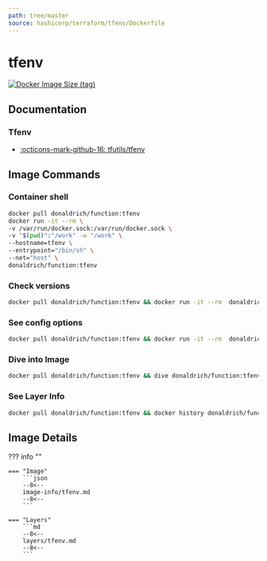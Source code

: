 ```yaml
---
path: tree/master
source: hashicorp/terraform/tfenv/Dockerfile
---
```


# tfenv

[![Docker Image Size (tag)](https://img.shields.io/docker/image-size/donaldrich/function/tfenv?color=blue&label=donaldrich/function:tfenv&logo=docker&style=flat-square)](https://hub.docker.com/r/donaldrich/function/tfenv)

## Documentation

### Tfenv

- [:octicons-mark-github-16: tfutils/tfenv](https://github.com/tfutils/tfenv)

## Image Commands

### Container shell

```sh
docker pull donaldrich/function:tfenv
docker run -it --rm \
-v /var/run/docker.sock:/var/run/docker.sock \
-v "$(pwd)":"/work" -w "/work" \
--hostname=tfenv \
--entrypoint="/bin/sh" \
--net="host" \
donaldrich/function:tfenv
```

### Check versions

```sh
docker pull donaldrich/function:tfenv && docker run -it --rm  donaldrich/function:tfenv validate
```

### See config options

```sh
docker pull donaldrich/function:tfenv && docker run -it --rm  donaldrich/function:tfenv help
```

### Dive into Image

```sh
docker pull donaldrich/function:tfenv && dive donaldrich/function:tfenv
```

### See Layer Info

```sh
docker pull donaldrich/function:tfenv && docker history donaldrich/function:tfenv
```

## Image Details

??? info ""

    === "Image"
        ```json
        --8<--
        image-info/tfenv.md
        --8<--
        ```

    === "Layers"
        ```md
        --8<--
        layers/tfenv.md
        --8<--
        ```

